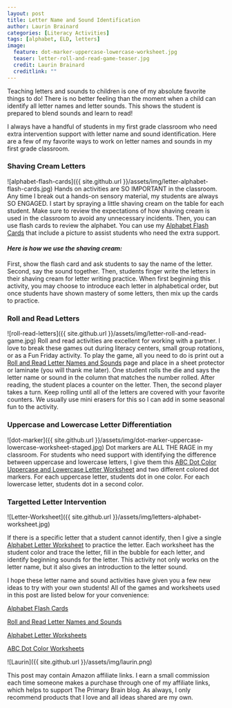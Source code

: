 ```yaml
---
layout: post
title: Letter Name and Sound Identification
author: Laurin Brainard
categories: [Literacy Activities]
tags: [alphabet, ELD, letters]
image:
  feature: dot-marker-uppercase-lowercase-worksheet.jpg
  teaser: letter-roll-and-read-game-teaser.jpg
  credit: Laurin Brainard
  creditlink: ""
---
```

Teaching letters and sounds to children is one of my absolute favorite things to do! There is no better feeling than the moment when a child can identify all letter names and letter sounds. This shows the student is prepared to blend sounds and learn to read! 

I always have a handful of students in my first grade classroom who need extra intervention support with letter name and sound identification. Here are a few of my favorite ways to work on letter names and sounds in my first grade classroom.

### Shaving Cream Letters
![alphabet-flash-cards]({{ site.github.url }}/assets/img/letter-alphabet-flash-cards.jpg)
Hands on activities are SO IMPORTANT in the classroom. Any time I break out a hands-on sensory material, my students are always SO ENGAGED. I start by spraying a little shaving cream on the table for each student. Make sure to review the expectations of how shaving cream is used in the classroom to avoid any unnecessary incidents. Then, you can use flash cards to review the alphabet. You can use my [Alphabet Flash Cards](https://www.teacherspayteachers.com/Product/Alphabet-Letter-Flash-Cards-4360287?utm_source=My%20Blog&utm_campaign=Letter%20Name%20and%20Sound%20Identification) that include a picture to assist students who need the extra support. 

#### *Here is how we use the shaving cream:*
First, show the flash card and ask students to say the name of the letter. Second, say the sound together. Then, students finger write the letters in their shaving cream for letter writing practice. When first beginning this activity, you may choose to introduce each letter in alphabetical order, but once students have shown mastery of some letters, then mix up the cards to practice. 

### Roll and Read Letters
![roll-read-letters]({{ site.github.url }}/assets/img/letter-roll-and-read-game.jpg)
Roll and read activities are excellent for working with a partner. I love to break these games out during literacy centers, small group rotations, or as a Fun Friday activity. To play the game, all you need to do is print out a [Roll and Read Letter Names and Sounds](https://www.teacherspayteachers.com/Product/Roll-and-Read-Letter-Names-and-Sounds-Activity-3091774?utm_source=My%20Blog&utm_campaign=Letter%20Name%20and%20Sound%20Identification) page and place in a sheet protector or laminate (you will thank me later). One student rolls the die and says the letter name or sound in the column that matches the number rolled. After reading, the student places a counter on the letter. Then, the second player takes a turn. Keep rolling until all of the letters are covered with your favorite counters. We usually use mini erasers for this so I can add in some seasonal fun to the activity. 

### Uppercase and Lowercase Letter Differentiation
![dot-marker]({{ site.github.url }}/assets/img/dot-marker-uppercase-lowercase-worksheet-staged.jpg)
Dot markers are ALL THE RAGE in my classroom. For students who need support with identifying the difference between uppercase and lowercase letters, I give them this [ABC Dot Color Uppercase and Lowercase Letter Worksheet](https://www.teacherspayteachers.com/Product/ABC-Dot-Color-Uppercase-and-Lowercase-Letter-Worksheets-3829464?utm_source=My%20Blog&utm_campaign=Letter%20Name%20and%20Sound%20Intervention%20Blog%20Post) and two different colored dot markers. For each uppercase letter, students dot in one color. For each lowercase letter, students dot in a second color. 

### Targetted Letter Intervention
![Letter-Worksheet]({{ site.github.url }}/assets/img/letters-alphabet-worksheet.jpg)

If there is a specific letter that a student cannot identify, then I give a single [Alphabet Letter Worksheet](https://www.teacherspayteachers.com/Product/Alphabet-Letter-Worksheets-4220898?utm_source=My%20Blog&utm_campaign=Letter%20Name%20and%20Sound%20Intervention) to practice the letter. Each worksheet has the student color and trace the letter, fill in the bubble for each letter, and identify beginning sounds for the letter. This activity not only works on the letter name, but it also gives an introduction to the letter sound. 

I hope these letter name and sound activities have given you a few new ideas to try with your own students! All of the games and worksheets used in this post are listed below for your convenience: 

[Alphabet Flash Cards](https://www.teacherspayteachers.com/Product/Alphabet-Letter-Flash-Cards-4360287?utm_source=My%20Blog&utm_campaign=Letter%20Name%20and%20Sound%20Identification)

[Roll and Read Letter Names and Sounds](https://www.teacherspayteachers.com/Product/Roll-and-Read-Letter-Names-and-Sounds-Activity-3091774?utm_source=My%20Blog&utm_campaign=Letter%20Name%20and%20Sound%20Identification)

[Alphabet Letter Worksheets](https://www.teacherspayteachers.com/Product/Alphabet-Letter-Worksheets-4220898?utm_source=My%20Blog&utm_campaign=Letter%20Name%20and%20Sound%20Intervention)

[ABC Dot Color Worksheets](https://www.teacherspayteachers.com/Product/Dot-Marker-Uppercase-and-Lowercase-Letter-Worksheets-3829464?utm_source=My%20Blog&utm_campaign=Letter%20Name%20and%20Sound%20Identification)

<div id="fd-form-5d77ec17afdf3e000f968569"></div>
<script>
  window.fd('form', {
    formId: '5d77ec17afdf3e000f968569',
    containerEl: document.querySelector('#fd-form-5d77ec17afdf3e000f968569')
  });
</script>

![Laurin]({{ site.github.url }}/assets/img/laurin.png)

This post may contain Amazon affiliate links. I earn a small commission each time someone makes a purchase through one of my affiliate links, which helps to support The Primary Brain blog. As always, I only recommend products that I love and all ideas shared are my own.  